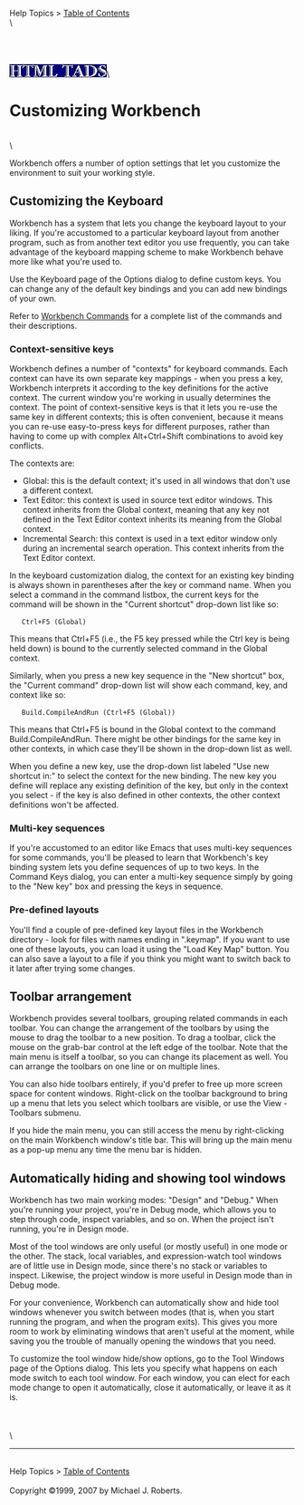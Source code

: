 Help Topics \> [Table of Contents](wbcont.htm)\
\

\
\
\
![](../htmltads.jpg)\

# Customizing Workbench

\
\

Workbench offers a number of option settings that let you customize the
environment to suit your working style.

## Customizing the Keyboard

Workbench has a system that lets you change the keyboard layout to your
liking. If you\'re accustomed to a particular keyboard layout from
another program, such as from another text editor you use frequently,
you can take advantage of the keyboard mapping scheme to make Workbench
behave more like what you\'re used to.

Use the Keyboard page of the Options dialog to define custom keys. You
can change any of the default key bindings and you can add new bindings
of your own.

Refer to [Workbench Commands](wbcmd.htm) for a complete list of the
commands and their descriptions.

### Context-sensitive keys

Workbench defines a number of \"contexts\" for keyboard commands. Each
context can have its own separate key mappings - when you press a key,
Workbench interprets it according to the key definitions for the active
context. The current window you\'re working in usually determines the
context. The point of context-sensitive keys is that it lets you re-use
the same key in different contexts; this is often convenient, because it
means you can re-use easy-to-press keys for different purposes, rather
than having to come up with complex Alt+Ctrl+Shift combinations to avoid
key conflicts.

The contexts are:

-   Global: this is the default context; it\'s used in all windows that
    don\'t use a different context.
-   Text Editor: this context is used in source text editor windows.
    This context inherits from the Global context, meaning that any key
    not defined in the Text Editor context inherits its meaning from the
    Global context.
-   Incremental Search: this context is used in a text editor window
    only during an incremental search operation. This context inherits
    from the Text Editor context.

In the keyboard customization dialog, the context for an existing key
binding is always shown in parentheses after the key or command name.
When you select a command in the command listbox, the current keys for
the command will be shown in the \"Current shortcut\" drop-down list
like so:

       Ctrl+F5 (Global)

This means that Ctrl+F5 (i.e., the F5 key pressed while the Ctrl key is
being held down) is bound to the currently selected command in the
Global context.

Similarly, when you press a new key sequence in the \"New shortcut\"
box, the \"Current command\" drop-down list will show each command, key,
and context like so:

       Build.CompileAndRun (Ctrl+F5 (Global))

This means that Ctrl+F5 is bound in the Global context to the command
Build.CompileAndRun. There might be other bindings for the same key in
other contexts, in which case they\'ll be shown in the drop-down list as
well.

When you define a new key, use the drop-down list labeled \"Use new
shortcut in:\" to select the context for the new binding. The new key
you define will replace any existing definition of the key, but only in
the context you select - if the key is also defined in other contexts,
the other context definitions won\'t be affected.

### Multi-key sequences

If you\'re accustomed to an editor like Emacs that uses multi-key
sequences for some commands, you\'ll be pleased to learn that
Workbench\'s key binding system lets you define sequences of up to two
keys. In the Command Keys dialog, you can enter a multi-key sequence
simply by going to the \"New key\" box and pressing the keys in
sequence.

### Pre-defined layouts

You\'ll find a couple of pre-defined key layout files in the Workbench
directory - look for files with names ending in \".keymap\". If you want
to use one of these layouts, you can load it using the \"Load Key Map\"
button. You can also save a layout to a file if you think you might want
to switch back to it later after trying some changes.

## Toolbar arrangement

Workbench provides several toolbars, grouping related commands in each
toolbar. You can change the arrangement of the toolbars by using the
mouse to drag the toolbar to a new position. To drag a toolbar, click
the mouse on the grab-bar control at the left edge of the toolbar. Note
that the main menu is itself a toolbar, so you can change its placement
as well. You can arrange the toolbars on one line or on multiple lines.

You can also hide toolbars entirely, if you\'d prefer to free up more
screen space for content windows. Right-click on the toolbar background
to bring up a menu that lets you select which toolbars are visible, or
use the View - Toolbars submenu.

If you hide the main menu, you can still access the menu by
right-clicking on the main Workbench window\'s title bar. This will
bring up the main menu as a pop-up menu any time the menu bar is hidden.

## Automatically hiding and showing tool windows

Workbench has two main working modes: \"Design\" and \"Debug.\" When
you\'re running your project, you\'re in Debug mode, which allows you to
step through code, inspect variables, and so on. When the project isn\'t
running, you\'re in Design mode.

Most of the tool windows are only useful (or mostly useful) in one mode
or the other. The stack, local variables, and expression-watch tool
windows are of little use in Design mode, since there\'s no stack or
variables to inspect. Likewise, the project window is more useful in
Design mode than in Debug mode.

For your convenience, Workbench can automatically show and hide tool
windows whenever you switch between modes (that is, when you start
running the program, and when the program exits). This gives you more
room to work by eliminating windows that aren\'t useful at the moment,
while saving you the trouble of manually opening the windows that you
need.

To customize the tool window hide/show options, go to the Tool Windows
page of the Options dialog. This lets you specify what happens on each
mode switch to each tool window. For each window, you can elect for each
mode change to open it automatically, close it automatically, or leave
it as it is.\
\
\
\
\

------------------------------------------------------------------------

\
Help Topics \> [Table of Contents](wbcont.htm)\
\
Copyright ©1999, 2007 by Michael J. Roberts.
